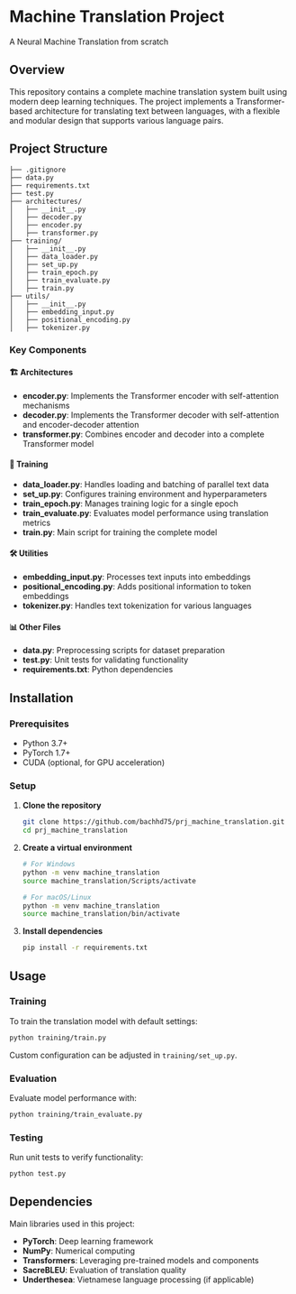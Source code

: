 # Machine Translation Project

A Neural Machine Translation from scratch

## Overview

This repository contains a complete machine translation system built using modern deep learning techniques. The project implements a Transformer-based architecture for translating text between languages, with a flexible and modular design that supports various language pairs.

## Project Structure

```
├── .gitignore
├── data.py
├── requirements.txt
├── test.py
├── architectures/
│   ├── __init__.py
│   ├── decoder.py
│   ├── encoder.py
│   ├── transformer.py
├── training/
│   ├── __init__.py
│   ├── data_loader.py
│   ├── set_up.py
│   ├── train_epoch.py
│   ├── train_evaluate.py
│   ├── train.py
├── utils/
│   ├── __init__.py
│   ├── embedding_input.py
│   ├── positional_encoding.py
│   ├── tokenizer.py
```

### Key Components

#### 🏗️ Architectures
- **encoder.py**: Implements the Transformer encoder with self-attention mechanisms
- **decoder.py**: Implements the Transformer decoder with self-attention and encoder-decoder attention
- **transformer.py**: Combines encoder and decoder into a complete Transformer model

#### 🔄 Training
- **data_loader.py**: Handles loading and batching of parallel text data
- **set_up.py**: Configures training environment and hyperparameters
- **train_epoch.py**: Manages training logic for a single epoch
- **train_evaluate.py**: Evaluates model performance using translation metrics
- **train.py**: Main script for training the complete model

#### 🛠️ Utilities
- **embedding_input.py**: Processes text inputs into embeddings
- **positional_encoding.py**: Adds positional information to token embeddings
- **tokenizer.py**: Handles text tokenization for various languages

#### 📊 Other Files
- **data.py**: Preprocessing scripts for dataset preparation
- **test.py**: Unit tests for validating functionality
- **requirements.txt**: Python dependencies

## Installation

### Prerequisites
- Python 3.7+
- PyTorch 1.7+
- CUDA (optional, for GPU acceleration)

### Setup

1. **Clone the repository**
   ```bash
   git clone https://github.com/bachhd75/prj_machine_translation.git
   cd prj_machine_translation
   ```

2. **Create a virtual environment**
   ```bash
   # For Windows
   python -m venv machine_translation
   source machine_translation/Scripts/activate
   
   # For macOS/Linux
   python -m venv machine_translation
   source machine_translation/bin/activate
   ```

3. **Install dependencies**
   ```bash
   pip install -r requirements.txt
   ```

## Usage

### Training

To train the translation model with default settings:

```bash
python training/train.py
```

Custom configuration can be adjusted in `training/set_up.py`.

### Evaluation

Evaluate model performance with:

```bash
python training/train_evaluate.py
```

### Testing

Run unit tests to verify functionality:

```bash
python test.py
```

## Dependencies

Main libraries used in this project:

- **PyTorch**: Deep learning framework
- **NumPy**: Numerical computing
- **Transformers**: Leveraging pre-trained models and components
- **SacreBLEU**: Evaluation of translation quality
- **Underthesea**: Vietnamese language processing (if applicable)
